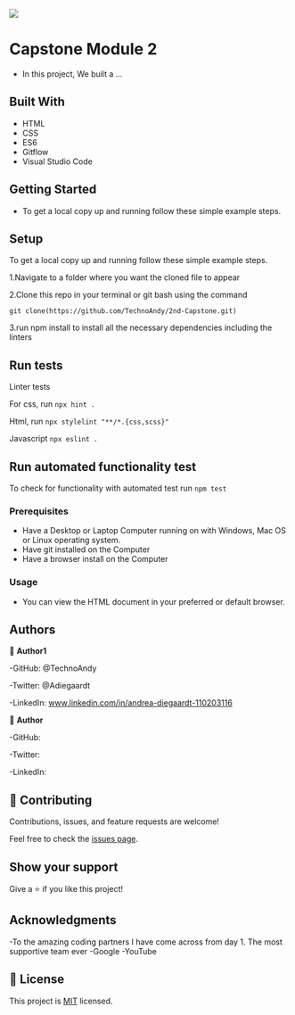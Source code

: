 ![](https://img.shields.io/badge/Microverse-blueviolet)

# Capstone Module 2

- In this project, We built a ...

## Built With

- HTML
- CSS
- ES6
- Gitflow
- Visual Studio Code

## Getting Started

- To get a local copy up and running follow these simple example steps.

## Setup
To get a local copy up and running follow these simple example steps.

1.Navigate to a folder where you want the cloned file to appear

2.Clone this repo in your terminal or git bash using the command

`git clone(https://github.com/TechnoAndy/2nd-Capstone.git)`

3.run npm install to install all the necessary dependencies including the linters

## Run tests
Linter tests 

For css, run `npx hint .`

Html, run `npx stylelint "**/*.{css,scss}"`

Javascript `npx eslint .`

## Run automated functionality test
To check for functionality with automated test run `npm test`
### Prerequisites
- Have a Desktop or Laptop Computer running on with Windows, Mac OS or Linux operating system.
- Have git installed on the Computer
- Have a browser install on the Computer
### Usage
- You can view the HTML document in your preferred or default browser.
## Authors

👤 **Author1**

-GitHub: @TechnoAndy

-Twitter: @Adiegaardt

-LinkedIn: www.linkedin.com/in/andrea-diegaardt-110203116

👤 **Author**

-GitHub:

-Twitter:

-LinkedIn:

## 🤝 Contributing

Contributions, issues, and feature requests are welcome!

Feel free to check the [issues page](../../issues/).

## Show your support

Give a ⭐️ if you like this project!

## Acknowledgments

-To the amazing coding partners I have come across from day 1. The most supportive team ever
-Google
-YouTube

## 📝 License

This project is [MIT](./LICENSE.MD) licensed.
